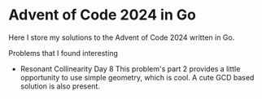 # Advent of Code 2024 in Go 

Here I store my solutions to the Advent of Code 2024 written in Go. 

Problems that I found interesting 

- Resonant Collinearity Day 8 
    This problem's part 2 provides a little opportunity to use simple geometry, which is cool. A cute GCD based solution is also present. 
